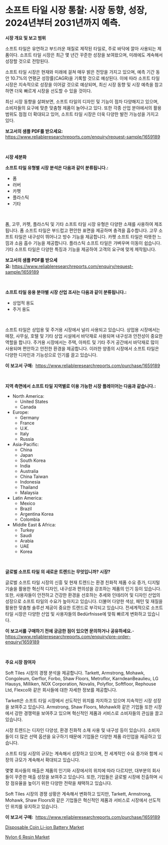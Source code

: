 <p><h1>소프트 타일 시장 통찰: 시장 동향, 성장, 2024년부터 2031년까지 예측.</h1></p><p><strong>시장 개요 및 보고 범위</strong></p>
<p><p>소프트 타일은 유연하고 부드러운 재질로 제작된 타일로, 주로 바닥에 깔아 사용되는 제품이다. 소프트 타일 시장은 최근 몇 년간 꾸준한 성장을 보여왔으며, 미래에도 계속해서 성장할 것으로 전망된다. </p><p>소프트 타일 시장은 현재와 미래에 걸쳐 매우 밝은 전망을 가지고 있으며, 예측 기간 동안 10.7%의 연평균 성장률(CAGR)을 기록할 것으로 예상된다. 이에 따라 소프트 타일 시장은 지속적으로 성장을 이어갈 것으로 예상되며, 최신 시장 동향 및 시장 예측을 참고하면 더욱 빠르게 시장을 선도할 수 있을 것이다.</p><p>최신 시장 동향을 살펴보면, 소프트 타일의 디자인 및 기능이 점차 다양해지고 있으며, 소비자들의 요구에 맞춘 맞춤형 제품이 늘어나고 있다. 또한 각종 산업 분야에서의 활용 범위도 점점 더 확대되고 있어, 소프트 타일 시장은 더욱 다양한 발전 가능성을 가지고 있다.</p></p>
<p><strong>보고서의 샘플 PDF를 받으세요:</strong> <a href="https://www.reliableresearchreports.com/enquiry/request-sample/1659189">https://www.reliableresearchreports.com/enquiry/request-sample/1659189</a></p>
<p>&nbsp;</p>
<p><strong>시장 세분화</strong></p>
<p><strong>소프트 타일 유형별 시장 분석은 다음과 같이 분류됩니다.:</strong></p>
<p><ul><li>폼</li><li>러버</li><li>카펫</li><li>플라스틱</li><li>기타</li></ul></p>
<p>&nbsp;</p>
<p><p>폼, 고무, 카펫, 플라스틱 및 기타 소프트 타일 시장 유형은 다양한 소재를 사용하여 제조됩니다. 폼 소프트 타일은 부드럽고 편안한 표면을 제공하며 충격을 흡수합니다. 고무 소프트 타일은 내구성이 뛰어나고 방수 기능을 제공합니다. 카펫 소프트 타일은 따뜻한 느낌과 소음 흡수 기능을 제공합니다. 플라스틱 소프트 타일은 가벼우며 이동이 쉽습니다. 기타 소프트 타일은 다양한 특징과 기능을 제공하여 고객의 요구에 맞게 제작됩니다.</p></p>
<p><strong>보고서의 샘플 PDF를 받으세요:</strong>&nbsp;<a href="https://www.reliableresearchreports.com/enquiry/request-sample/1659189">https://www.reliableresearchreports.com/enquiry/request-sample/1659189</a></p>
<p>&nbsp;</p>
<p><strong> 소프트 타일 응용 분야별 시장 산업 조사는 다음과 같이 분류됩니다.:</strong></p>
<p><ul><li>상업적 용도</li><li>주거 용도</li></ul></p>
<p>&nbsp;</p>
<p><p>소프트 타일은 상업용 및 주거용 시장에서 널리 사용되고 있습니다. 상업용 시장에서는 매장, 사무실, 호텔 및 기타 상업 시설에서 바닥재로 사용되며 내구성과 안전성이 중요한 역할을 합니다. 주거용 시장에서는 주택, 아파트 및 기타 주거 공간에서 바닥재로 많이 사용되며 편안하고 안전한 환경을 제공합니다. 이러한 양종의 시장에서 소프트 타일은 다양한 디자인과 기능성으로 인기를 끌고 있습니다.</p></p>
<p><strong>이 보고서 구매:</strong>&nbsp; <a href="https://www.reliableresearchreports.com/purchase/1659189">https://www.reliableresearchreports.com/purchase/1659189</a></p>
<p>&nbsp;</p>
<p><strong>지역 측면에서 소프트 타일 지역별로 이용 가능한 시장 플레이어는 다음과 같습니다.:</strong></p>
<p><ul>
    <li>
        North America:
        <ul>
            <li>United States</li>
            <li>Canada</li>
        </ul>
    </li>
    <li>
        Europe:
        <ul>
            <li>Germany</li>
            <li>France</li>
            <li>U.K.</li>
            <li>Italy</li>
            <li>Russia</li>
        </ul>
    </li>
    <li>
        Asia-Pacific:
        <ul>
            <li>China</li>
            <li>Japan</li>
            <li>South Korea</li>
            <li>India</li>
            <li>Australia</li>
            <li>China Taiwan</li>
            <li>Indonesia</li>
            <li>Thailand</li>
            <li>Malaysia</li>
        </ul>
    </li>
    <li>
        Latin America:
        <ul>
            <li>Mexico</li>
            <li>Brazil</li>
            <li>Argentina Korea</li>
            <li>Colombia</li>
        </ul>
    </li>
    <li>
        Middle East & Africa:
        <ul>
            <li>Turkey</li>
            <li>Saudi</li>
            <li>Arabia</li>
            <li>UAE</li>
            <li>Korea</li>
        </ul>
    </li>
    </ul></p>
<p>&nbsp;</p>
<p><strong>글로벌 소프트 타일 의 새로운 트렌드는 무엇입니까? 시장?</strong></p>
<p><p>글로벌 소프트 타일 시장의 신흥 및 현재 트렌드는 환경 친화적 제품 수요 증가, 디지털 기술을 활용한 혁신적 디자인, 내구성과 편의성을 강조하는 제품의 인기 등이 있습니다. 또한, 사용자들이 안전하고 건강한 환경을 선호하는 추세와 인테리어 및 디자인 산업의 성장으로 소프트 타일의 수요가 높아지고 있습니다. 더불어 다양한 색상, 패턴 및 재질을 활용한 맞춤형 솔루션 제공이 중요한 트렌드로 부각되고 있습니다. 전세계적으로 소프트 타일 시장은 다양한 산업 및 사용자들의 Bedürfnisse에 맞춰 빠르게 변화하고 있습니다.</p></p>
<p><strong>이 보고서를 구매하기 전에 궁금한 점이 있으면 문의하거나 공유하세요.</strong>- <a href="https://www.reliableresearchreports.com/enquiry/pre-order-enquiry/1659189">https://www.reliableresearchreports.com/enquiry/pre-order-enquiry/1659189</a></p>
<p>&nbsp;</p>
<p><strong>주요 시장 참여자</strong></p>
<p><p>Soft Tiles 시장의 경쟁 분석을 제공합니다. Tarkett, Armstrong, Mohawk, Congoleum, Gerflor, Forbo, Shaw Floors, Metroflor, KarndeanBeaulieu, LG Hausys, Milliken, NOX Corporation, Novalis, Polyflor, Softfloor, Rephouse Ltd, Flexco와 같은 회사들에 대한 자세한 정보를 제공합니다.</p><p>Tarkett은 소프트 타일 시장에서 선도적인 위치를 차지하고 있으며 지속적인 시장 성장을 보여주고 있습니다. Armstrong, Shaw Floors, Mohawk와 같은 기업들 또한 시장에서 강한 경쟁력을 보여주고 있으며 혁신적인 제품과 서비스로 소비자들의 관심을 끌고 있습니다. </p><p>시장 트렌드는 디자인 다양성, 환경 친화적 소재 사용 및 내구성 등이 있습니다. 소비자들이 더 많은 선택 옵션을 요구하기 때문에 기업들은 다양한 제품 라인업을 제공하고 있습니다.</p><p>소프트 타일 시장의 규모는 계속해서 성장하고 있으며, 전 세계적인 수요 증가와 함께 시장의 규모가 계속해서 확대되고 있습니다. </p><p>몇몇 회사들의 매출은 제품의 인기와 시장에서의 위치에 따라 다르지만, 대부분의 회사들이 꾸준한 매출 성장을 보여주고 있습니다. 또한, 기업들은 글로벌 시장에 진출하며 시장 점유율을 높이기 위한 다양한 전략을 채택하고 있습니다.</p><p>Soft Tiles 시장의 경쟁 상황은 계속해서 변화하고 있지만, Tarkett, Armstrong, Mohawk, Shaw Floors와 같은 기업들은 혁신적인 제품과 서비스로 시장에서 선도적인 위치를 유지하고 있습니다.</p></p>
<p><strong>이 보고서 구매:</strong>&nbsp;&nbsp;<a href="https://www.reliableresearchreports.com/purchase/1659189">https://www.reliableresearchreports.com/purchase/1659189</a></p>
<p><p><a href="https://github.com/edytherolanlouisejk1miz0wig/Market-Research-Report-List-1/blob/main/disposable-coin-li-ion-battery-market.md">Disposable Coin Li-ion Battery Market</a></p><p><a href="https://military-diascia-e68.notion.site/Nylon-6-Resin-Market-Size-and-Examines-its-Market-Scope-with-a-Primary-Focus-on-Growth-Opportuniti-69c6a7b06a4c4f22b2e6516d182bbb84">Nylon 6 Resin Market</a></p></p>
